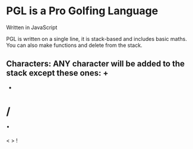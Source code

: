 # PGL is a Pro Golfing Language
Written in JavaScript

PGL is written on a single line, it is stack-based and includes basic maths. You can also make functions and delete from the stack.

Characters:
ANY character will be added to the stack except these ones:
+
-
*
/
\
.
=
<
\>
!
